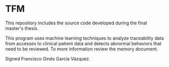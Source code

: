 # TFM

This repository includes the source code developed during the final master's thesis. 

This program uses machine learning techniques to analyze traceability data from accesses to clinical patient data and detects abnormal behaviors that need to be reviewed. To more information review the memory document.

Signed
Francisco Ginés García Vázquez.
